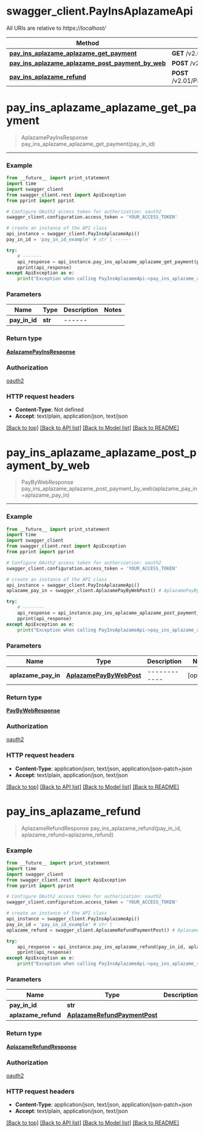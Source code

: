 # swagger_client.PayInsAplazameApi

All URIs are relative to *https://localhost/*

Method | HTTP request | Description
------------- | ------------- | -------------
[**pay_ins_aplazame_aplazame_get_payment**](PayInsAplazameApi.md#pay_ins_aplazame_aplazame_get_payment) | **GET** /v2.01/PayInsAplazame/payments/{PayInId} | -------
[**pay_ins_aplazame_aplazame_post_payment_by_web**](PayInsAplazameApi.md#pay_ins_aplazame_aplazame_post_payment_by_web) | **POST** /v2.01/PayInsAplazame/payments/web | --------
[**pay_ins_aplazame_refund**](PayInsAplazameApi.md#pay_ins_aplazame_refund) | **POST** /v2.01/PayInsAplazame/payments/{PayInId}/refunds | 


# **pay_ins_aplazame_aplazame_get_payment**
> AplazamePayInsResponse pay_ins_aplazame_aplazame_get_payment(pay_in_id)

-------



### Example 
```python
from __future__ import print_statement
import time
import swagger_client
from swagger_client.rest import ApiException
from pprint import pprint

# Configure OAuth2 access token for authorization: oauth2
swagger_client.configuration.access_token = 'YOUR_ACCESS_TOKEN'

# create an instance of the API class
api_instance = swagger_client.PayInsAplazameApi()
pay_in_id = 'pay_in_id_example' # str | ------

try: 
    # -------
    api_response = api_instance.pay_ins_aplazame_aplazame_get_payment(pay_in_id)
    pprint(api_response)
except ApiException as e:
    print("Exception when calling PayInsAplazameApi->pay_ins_aplazame_aplazame_get_payment: %s\n" % e)
```

### Parameters

Name | Type | Description  | Notes
------------- | ------------- | ------------- | -------------
 **pay_in_id** | **str**| ------ | 

### Return type

[**AplazamePayInsResponse**](AplazamePayInsResponse.md)

### Authorization

[oauth2](../README.md#oauth2)

### HTTP request headers

 - **Content-Type**: Not defined
 - **Accept**: text/plain, application/json, text/json

[[Back to top]](#) [[Back to API list]](../README.md#documentation-for-api-endpoints) [[Back to Model list]](../README.md#documentation-for-models) [[Back to README]](../README.md)

# **pay_ins_aplazame_aplazame_post_payment_by_web**
> PayByWebResponse pay_ins_aplazame_aplazame_post_payment_by_web(aplazame_pay_in=aplazame_pay_in)

--------



### Example 
```python
from __future__ import print_statement
import time
import swagger_client
from swagger_client.rest import ApiException
from pprint import pprint

# Configure OAuth2 access token for authorization: oauth2
swagger_client.configuration.access_token = 'YOUR_ACCESS_TOKEN'

# create an instance of the API class
api_instance = swagger_client.PayInsAplazameApi()
aplazame_pay_in = swagger_client.AplazamePayByWebPost() # AplazamePayByWebPost | ------------ (optional)

try: 
    # --------
    api_response = api_instance.pay_ins_aplazame_aplazame_post_payment_by_web(aplazame_pay_in=aplazame_pay_in)
    pprint(api_response)
except ApiException as e:
    print("Exception when calling PayInsAplazameApi->pay_ins_aplazame_aplazame_post_payment_by_web: %s\n" % e)
```

### Parameters

Name | Type | Description  | Notes
------------- | ------------- | ------------- | -------------
 **aplazame_pay_in** | [**AplazamePayByWebPost**](AplazamePayByWebPost.md)| ------------ | [optional] 

### Return type

[**PayByWebResponse**](PayByWebResponse.md)

### Authorization

[oauth2](../README.md#oauth2)

### HTTP request headers

 - **Content-Type**: application/json, text/json, application/json-patch+json
 - **Accept**: text/plain, application/json, text/json

[[Back to top]](#) [[Back to API list]](../README.md#documentation-for-api-endpoints) [[Back to Model list]](../README.md#documentation-for-models) [[Back to README]](../README.md)

# **pay_ins_aplazame_refund**
> AplazameRefundResponse pay_ins_aplazame_refund(pay_in_id, aplazame_refund=aplazame_refund)



### Example 
```python
from __future__ import print_statement
import time
import swagger_client
from swagger_client.rest import ApiException
from pprint import pprint

# Configure OAuth2 access token for authorization: oauth2
swagger_client.configuration.access_token = 'YOUR_ACCESS_TOKEN'

# create an instance of the API class
api_instance = swagger_client.PayInsAplazameApi()
pay_in_id = 'pay_in_id_example' # str | 
aplazame_refund = swagger_client.AplazameRefundPaymentPost() # AplazameRefundPaymentPost |  (optional)

try: 
    api_response = api_instance.pay_ins_aplazame_refund(pay_in_id, aplazame_refund=aplazame_refund)
    pprint(api_response)
except ApiException as e:
    print("Exception when calling PayInsAplazameApi->pay_ins_aplazame_refund: %s\n" % e)
```

### Parameters

Name | Type | Description  | Notes
------------- | ------------- | ------------- | -------------
 **pay_in_id** | **str**|  | 
 **aplazame_refund** | [**AplazameRefundPaymentPost**](AplazameRefundPaymentPost.md)|  | [optional] 

### Return type

[**AplazameRefundResponse**](AplazameRefundResponse.md)

### Authorization

[oauth2](../README.md#oauth2)

### HTTP request headers

 - **Content-Type**: application/json, text/json, application/json-patch+json
 - **Accept**: text/plain, application/json, text/json

[[Back to top]](#) [[Back to API list]](../README.md#documentation-for-api-endpoints) [[Back to Model list]](../README.md#documentation-for-models) [[Back to README]](../README.md)

